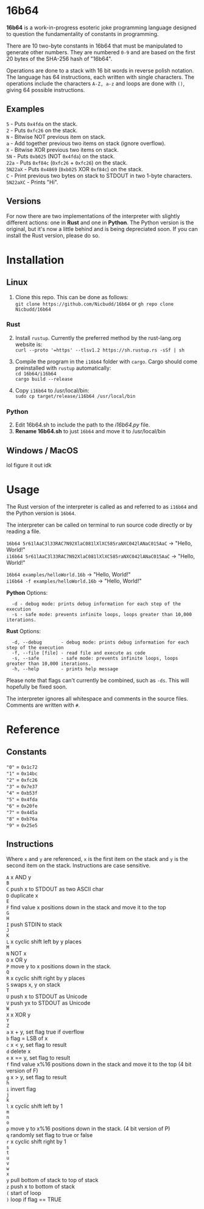 # 16b64

**16b64** is a work-in-progress esoteric joke programming language designed to question the
fundamentality of constants in programming.

There are 10 two-byte constants in 16b64 that must be manipulated to generate
other numbers. They are numbered `0-9` and are based on the first 20 bytes of
the SHA-256 hash of "16b64".

Operations are done to a stack with 16 bit words in reverse polish notation.
The language has 64 instructions, each written with single characters. The
operations include the characters `A-Z, a-z` and loops are done with `()`,
giving 64 possible instructions.

## Examples

`5` - Puts `0x4fda` on the stack.  
`2` - Puts `0xfc26` on the stack.  
`N` - Bitwise NOT previous item on stack.  
`a` - Add together previous two items on stack (ignore overflow).  
`X` - Bitwise XOR previous two items on stack.  
`5N` - Puts `0xb025` (NOT `0x4fda`) on the stack.  
`22a` - Puts `0xf84c` (`0xfc26` + `0xfc26`) on the stack.  
`5N22aX` - Puts `0x4869` (`0xb025` XOR `0xf84c`) on the stack.  
`C` - Print previous two bytes on stack to STDOUT in two 1-byte characters.  
`5N22aXC` - Prints "Hi".  

## Versions

For now there are two implementations of the interpreter with slightly different actions: one in **Rust** and one in **Python**. The Python version is the original, but it's now a little behind and is being depreciated soon. If you can install the Rust version, please do so.  

# Installation

## Linux

1. Clone this repo. This can be done as follows:  
`git clone https://github.com/Nicbudd/16b64` or `gh repo clone Nicbudd/16b64`  

### Rust

2. Install `rustup`. Currently the preferred method by the rust-lang.org website is:  
`curl --proto '=https' --tlsv1.2 https://sh.rustup.rs -sSf | sh`  
3. Compile the program in the `i16b64` folder with `cargo`. Cargo should come preinstalled with `rustup` automatically:  
`cd 16b64/i16b64`  
`cargo build --release`  

4. Copy `i16b64` to /usr/local/bin:  
`sudo cp target/release/i16b64 /usr/local/bin`  

### Python

2. Edit 16b64.sh to include the path to the *i16b64.py* file.  
3. **Rename 16b64.sh** to just `16b64` and move it to /usr/local/bin  


## Windows / MacOS

lol figure it out idk

# Usage

The Rust version of the interpreter is called as and referred to as `i16b64` and the Python version is `16b64`.  

The interpreter can be called on terminal to run source code directly or by
reading a file.  

`16b64 5r61lAaC3l33RAC7N92XlaC081lXlXC585raNXC042lANaC015AaC` -> "Hello, World!"  
`i16b64 5r61lAaC3l33RAC7N92XlaC081lXlXC585raNXC042lANaC015AaC` -> "Hello, World!"  

`16b64 examples/helloWorld.16b` -> "Hello, World!"  
`i16b64 -f examples/helloWorld.16b` -> "Hello, World!"  

**Python** Options:  

```
  -d - debug mode: prints debug information for each step of the execution
  -s - safe mode: prevents infinite loops, loops greater than 10,000 iterations.
```

**Rust** Options:  

```
  -d, --debug       - debug mode: prints debug information for each step of the execution
  -f, --file [file] - read file and execute as code
  -s, --safe        - safe mode: prevents infinite loops, loops greater than 10,000 iterations.
  -h, --help        - prints help message
```

Please note that flags can't currently be combined, such as `-ds`. This will hopefully be fixed soon.  

The interpreter ignores all whitespace and comments in the source files.
Comments are written with `#`.

# Reference

## Constants

`"0"` = `0x1c72`  
`"1"` = `0x14bc`  
`"2"` = `0xfc26`  
`"3"` = `0x7e37`  
`"4"` = `0xb53f`  
`"5"` = `0x4fda`  
`"6"` = `0x20fe`  
`"7"` = `0x445a`  
`"8"` = `0xb76a`  
`"9"` = `0x25e5`  

## Instructions

Where `x` and `y` are referenced, `x` is the first item on the stack and `y` is
the second item on the stack. Instructions are case sensitive.

`A`	x AND y  
`B`  
`C`	push x to STDOUT as two ASCII char  
`D`	duplicate x  
`E`  
`F`	find value x positions down in the stack and move it to the top  
`G`  
`H`  
`I`	push STDIN to stack  
`J`  
`K`  
`L`	x cyclic shift left by y places  
`M`  
`N`	NOT x  
`O`	x OR y  
`P` move y to x positions down in the stack.  
`Q`  
`R`	x cyclic shift right by y places  
`S`	swaps x, y on stack  
`T`  
`U`	push x to STDOUT as Unicode  
`V`	push yx to STDOUT as Unicode  
`W`  
`X`	x XOR y  
`Y`  
`Z`  
`a`	x + y, set flag true if overflow  
`b`	flag = LSB of x  
`c`	x < y, set flag to result  
`d`	delete x  
`e`	x == y, set flag to result  
`f`	find value x%16 positions down in the stack and move it to the top (4 bit version of F)  
`g`	x > y, set flag to result  
`h`  
`i`	invert flag  
`j`  
`k`  
`l`	x cyclic shift left by 1  
`m`  
`n`  
`o`  
`p` move y to x%16 positions down in the stack. (4 bit version of P)  
`q` randomly set flag to true or false  
`r`	x cyclic shift right by 1  
`s`  
`t`  
`u`  
`v`  
`w`  
`x`  
`y`	pull bottom of stack to top of stack  
`z`	push x to bottom of stack  
`(`	start of loop  
`)`	loop if flag == TRUE  
